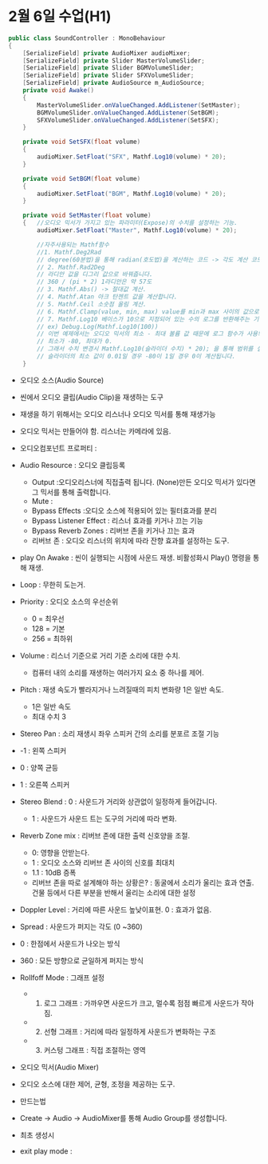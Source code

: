 # 2월 6일 수업(H1)


```cs
public class SoundController : MonoBehaviour
{
    [SerializeField] private AudioMixer audioMixer;
    [SerializeField] private Slider MasterVolumeSlider;
    [SerializeField] private Slider BGMVolumeSlider;
    [SerializeField] private Slider SFXVolumeSlider;
    [SerializeField] private AudioSource m_AudioSource;
    private void Awake()
    {
        MasterVolumeSlider.onValueChanged.AddListener(SetMaster);
        BGMVolumeSlider.onValueChanged.AddListener(SetBGM);
        SFXVolumeSlider.onValueChanged.AddListener(SetSFX);
    }

    private void SetSFX(float volume)
    {
        audioMixer.SetFloat("SFX", Mathf.Log10(volume) * 20);
    }

    private void SetBGM(float volume)
    {
        audioMixer.SetFloat("BGM", Mathf.Log10(volume) * 20);
    }

    private void SetMaster(float volume)
    {   //오디오 믹서가 가지고 있는 파라미터(Expose)의 수치를 설정하는 기능.
        audioMixer.SetFloat("Master", Mathf.Log10(volume) * 20);

        //자주사용되는 Mathf함수
        //1. Mathf.Deg2Rad 
        // degree(60분법)을 통해 radian(호도법)을 계산하는 코드 -> 각도 계산 코드 PI / 180
        // 2. Mathf.Rad2Deg
        // 라디안 값을 디그리 값으로 바꿔줍니다.
        // 360 / (pi * 2) 1라디안은 약 57도
        // 3. Mathf.Abs() -> 절대값 계산. 
        // 4. Mathf.Atan 아크 탄젠트 값을 계산합니다. 
        // 5. Mathf.Ceil 소숫점 올림 계산.
        // 6. Mathf.Clamp(value, min, max) value를 min과 max 사이의 값으로 고정하는 기능.
        // 7. Mathf.Log10 베이스가 10으로 지정되어 있는 수의 로그를 반환해주는 기능.
        // ex) Debug.Log(Mathf.Log10(100))
        // 이번 예제에서는 오디오 믹서의 최소 - 최대 볼륨 값 때문에 로그 함수가 사용되었습니다. 
        // 최소가 -80, 최대가 0. 
        // 그래서 수치 변경시 Mathf.Log10(슬라이더 수치) * 20); 을 통해 범위를 설정하고 
        // 슬라이더의 최소 값이 0.01일 경우 -80이 1일 경우 0이 계산됩니다.
    }
```
+ 오디오 소스(Audio Source)
 + 씬에서 오디오 클립(Audio Clip)을 재생하는 도구

  + 재생을 하기 위해서는 오디오 리스너나 오디오 믹서를 통해 재생가능

  + 오디오 믹서는 만들어야 함. 리스너는 카메라에 있음.
+ 오디오컴포넌트 프로퍼티 :
 + Audio Resource : 오디오 클립등록
	+ Output :오디오리스너에 직접출력 됩니다. (None)만든 오디오 믹서가 있다면 그 믹서를 통해 출력합니다.	
	+ Mute : 
	+ Bypass Effects :오디오 소스에 적용되어 있는 필터효과를 분리
	+ Bypass Listener Effect : 리스너 효과를 키거나 끄는 기능
	+ Bypass Reverb Zones : 리버브 존을 키거나 끄는 효과
	+ 리버브 존 : 오디오 리스너의 위치에 따라 잔향 효과를 설정하는 도구.
  + play On Awake : 씬이 실행되는 시점에 사운드 재생. 비활성화시 Play() 명령을 통해 재생.

+ Loop : 무한히 도는거.

+ Priority : 오디오 소스의 우선순위 
	+ 0 = 최우선
	+ 128 = 기본
   + 256 = 최하위

+ Volume : 리스너 기준으로 거리 기준 소리에 대한 수치. 
	+ 컴퓨터 내의 소리를 재생하는 여러가지 요소 중 하나를 제어.

+ Pitch : 재생 속도가 빨라지거나 느려질때의 피치 변화량 1은 일반 속도.
	+ 1은 일반 속도
	+ 최대 수치 3

+ Stereo Pan : 소리 재생시 좌우 스피커 간의 소리를 분포르 조절 기능
 + 	-1 : 왼쪽 스피커
 + 	0 : 양쪽 균등
 + 	1 : 오른쪽 스피커

+ Stereo Blend : 0 : 사운드가 거리와 상관없이 일정하게 들어갑니다.
	+ 1 : 사운드가 사운드 트는 도구의 거리에 따라 변화.

+ Reverb Zone mix : 리버브 존에 대한 출력 신호양을 조절.
	+ 0: 영향을 안받는다.
	+ 1 : 오디오 소스와 리버브 존 사이의 신호를 최대치
	+ 1.1 : 10dB 증폭
	+ 리버브 존을 따로 설계해야 하는 상황은? : 동굴에서 소리가 울리는 효과 연출. 건물 등에서 다른 부분을 반해서 울리는 소리에 대한 설정

+ Doppler Level : 거리에 따른 사운드 높낮이표현. 0 : 효과가 없음.
+ Spread : 사운드가 퍼지는 각도 (0 ~360) 
 + 0 : 한점에서 사운드가 나오는 방식
 + 360 : 모든 방향으로 균일하게 퍼지는 방식

+ Rollfoff Mode : 그래프 설정
	+ 1. 로그 그래프 : 가까우면 사운드가 크고, 멀수록 점점 빠르게 사운드가 작아짐.
	+ 2. 선형 그래프 : 거리에 따라 일정하게 사운드가 변화하는 구조
	+ 3. 커스텅 그래프 : 직접 조절하는 영역

+ 오디오 믹서(Audio Mixer)
 + 오디오 소스에 대한 제어, 균형, 조정을 제공하는 도구.

+ 만드는법
 + Create -> Audio -> AudioMixer를 통해 Audio Group를 생성합니다. 

+ 최초 생성시
 + exit play mode :
